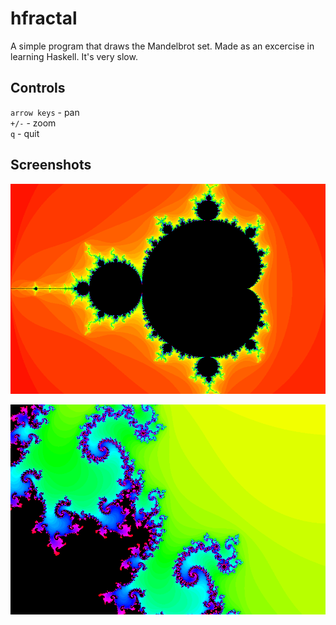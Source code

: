 # hfractal

A simple program that draws the Mandelbrot set. Made as an excercise in learning Haskell. It's very slow.

## Controls

`arrow keys` - pan  
`+/-` - zoom  
`q` - quit

## Screenshots

![screenshot](screenshot.png)

![screenshot2](screenshot2.png)
